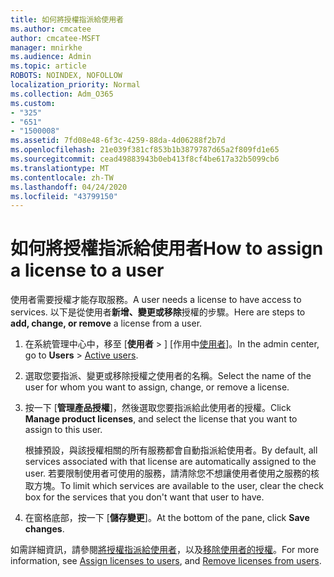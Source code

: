 ```yaml
---
title: 如何將授權指派給使用者
ms.author: cmcatee
author: cmcatee-MSFT
manager: mnirkhe
ms.audience: Admin
ms.topic: article
ROBOTS: NOINDEX, NOFOLLOW
localization_priority: Normal
ms.collection: Adm_O365
ms.custom:
- "325"
- "651"
- "1500008"
ms.assetid: 7fd08e48-6f3c-4259-88da-4d06288f2b7d
ms.openlocfilehash: 21e039f381cf853b1b3879787d65a2f809fd1e65
ms.sourcegitcommit: cead49883943b0eb413f8cf4be617a32b5099cb6
ms.translationtype: MT
ms.contentlocale: zh-TW
ms.lasthandoff: 04/24/2020
ms.locfileid: "43799150"
---
```

# <a name="how-to-assign-a-license-to-a-user"></a><span data-ttu-id="4c4cc-102">如何將授權指派給使用者</span><span class="sxs-lookup"><span data-stu-id="4c4cc-102">How to assign a license to a user</span></span>

<span data-ttu-id="4c4cc-103">使用者需要授權才能存取服務。</span><span class="sxs-lookup"><span data-stu-id="4c4cc-103">A user needs a license to have access to services.</span></span> <span data-ttu-id="4c4cc-104">以下是從使用者**新增、變更或移除**授權的步驟。</span><span class="sxs-lookup"><span data-stu-id="4c4cc-104">Here are steps to **add, change, or remove** a license from a user.</span></span>
  
1. <span data-ttu-id="4c4cc-105">在系統管理中心中，移至 [**使用者** \> ] [作用中[使用者](https://go.microsoft.com/fwlink/p/?linkid=834822)]。</span><span class="sxs-lookup"><span data-stu-id="4c4cc-105">In the admin center, go to **Users** \> [Active users](https://go.microsoft.com/fwlink/p/?linkid=834822).</span></span>

2. <span data-ttu-id="4c4cc-106">選取您要指派、變更或移除授權之使用者的名稱。</span><span class="sxs-lookup"><span data-stu-id="4c4cc-106">Select the name of the user for whom you want to assign, change, or remove a license.</span></span>

3. <span data-ttu-id="4c4cc-107">按一下 [**管理產品授權**]，然後選取您要指派給此使用者的授權。</span><span class="sxs-lookup"><span data-stu-id="4c4cc-107">Click **Manage product licenses**, and select the license that you want to assign to this user.</span></span>

    <span data-ttu-id="4c4cc-108">根據預設，與該授權相關的所有服務都會自動指派給使用者。</span><span class="sxs-lookup"><span data-stu-id="4c4cc-108">By default, all services associated with that license are automatically assigned to the user.</span></span> <span data-ttu-id="4c4cc-109">若要限制使用者可使用的服務，請清除您不想讓使用者使用之服務的核取方塊。</span><span class="sxs-lookup"><span data-stu-id="4c4cc-109">To limit which services are available to the user, clear the check box for the services that you don't want that user to have.</span></span>

4. <span data-ttu-id="4c4cc-110">在窗格底部，按一下 [**儲存變更**]。</span><span class="sxs-lookup"><span data-stu-id="4c4cc-110">At the bottom of the pane, click **Save changes**.</span></span>

<span data-ttu-id="4c4cc-111">如需詳細資訊，請參閱[將授權指派給使用者](https://docs.microsoft.com/office365/admin/subscriptions-and-billing/assign-licenses-to-users)，以及[移除使用者的授權](https://docs.microsoft.com/office365/admin/subscriptions-and-billing/remove-licenses-from-users)。</span><span class="sxs-lookup"><span data-stu-id="4c4cc-111">For more information, see [Assign licenses to users](https://docs.microsoft.com/office365/admin/subscriptions-and-billing/assign-licenses-to-users), and [Remove licenses from users](https://docs.microsoft.com/office365/admin/subscriptions-and-billing/remove-licenses-from-users).</span></span>